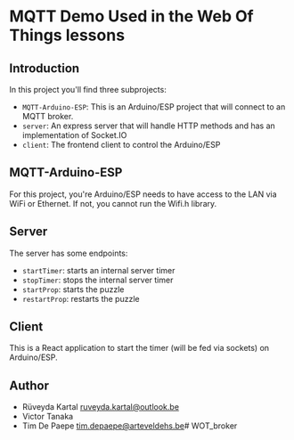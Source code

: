# MQTT Demo Used in the Web Of Things lessons

## Introduction
In this project you'll find three subprojects:
- `MQTT-Arduino-ESP`: This is an Arduino/ESP project that will connect to an MQTT broker.
- `server`: An express server that will handle HTTP methods and has an implementation of Socket.IO
- `client`: The frontend client to control the Arduino/ESP


## MQTT-Arduino-ESP
For this project, you're Arduino/ESP needs to have access to the LAN via WiFi or Ethernet. If not, you cannot run the Wifi.h library.

## Server
The server has some endpoints:
- `startTimer`: starts an internal server timer
- `stopTimer`: stops the internal server timer
- `startProp`: starts the puzzle
- `restartProp`: restarts the puzzle 

## Client
This is a React application to start the timer (will be fed via sockets) on Arduino/ESP.

## Author
- Rüveyda Kartal <ruveyda.kartal@outlook.be>
- Victor Tanaka 
- Tim De Paepe <tim.depaepe@arteveldehs.be># WOT_broker
